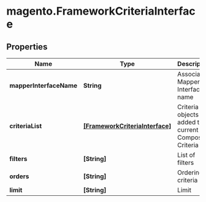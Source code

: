 # magento.FrameworkCriteriaInterface

## Properties
Name | Type | Description | Notes
------------ | ------------- | ------------- | -------------
**mapperInterfaceName** | **String** | Associated Mapper Interface name | 
**criteriaList** | [**[FrameworkCriteriaInterface]**](FrameworkCriteriaInterface.md) | Criteria objects added to current Composite Criteria | 
**filters** | **[String]** | List of filters | 
**orders** | **[String]** | Ordering criteria | 
**limit** | **[String]** | Limit | 


